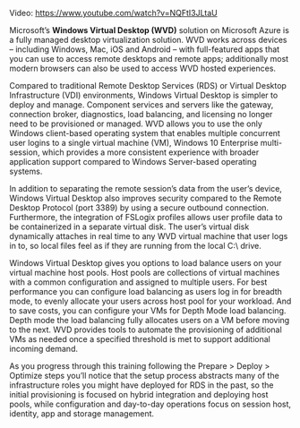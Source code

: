 Video: https://www.youtube.com/watch?v=NQFtI3JLtaU 

Microsoft’s **Windows Virtual Desktop (WVD)** solution on Microsoft Azure is a fully managed desktop virtualization solution. WVD works across devices – including Windows, Mac, iOS and Android – with full-featured apps that you can use to access remote desktops and remote apps; additionally most modern browsers can also be used to access WVD hosted experiences. 

Compared to traditional Remote Desktop Services (RDS) or Virtual Desktop Infrastructure (VDI) environments, Windows Virtual Desktop is simpler to deploy and manage. Component services and servers like the gateway, connection broker, diagnostics, load balancing, and licensing no longer need to be provisioned or managed. WVD allows you to use the only Windows client-based operating system that enables multiple concurrent user logins to a single virtual machine (VM), Windows 10 Enterprise multi-session, which provides a more consistent experience with broader application support compared to Windows Server-based operating systems. 

In addition to separating the remote session’s data from the user’s device, Windows Virtual Desktop also improves security compared to the Remote Desktop Protocol (port 3389) by using a secure outbound connection. Furthermore, the integration of FSLogix profiles allows user profile data to be containerized in a separate virtual disk. The user’s virtual disk dynamically attaches in real time to any WVD virtual machine that user logs in to, so local files feel as if they are running from the local C:\ drive. 

Windows Virtual Desktop gives you options to load balance users on your virtual machine host pools. Host pools are collections of virtual machines with a common configuration and assigned to multiple users. For best performance you can configure load balancing as users log in for breadth mode, to evenly allocate your users across host pool for your workload. And to save costs, you can configure your VMs for Depth Mode load balancing. Depth mode the load balancing fully allocates users on a VM before moving to the next. WVD provides tools to automate the provisioning of additional VMs as needed once a specified threshold is met to support additional incoming demand. 

As you progress through this training following the Prepare > Deploy > Optimize steps you’ll notice that the setup process abstracts many of the infrastructure roles you might have deployed for RDS in the past, so the initial provisioning is focused on hybrid integration and deploying host pools, while configuration and day-to-day operations focus on session host, identity, app and storage management. 